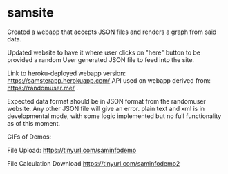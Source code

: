 # samsite
Created a webapp that accepts JSON files and renders a graph from said data.

Updated website to have it where user clicks on "here" button to be provided a random User generated JSON file to feed into the site.

Link to heroku-deployed webapp version:  https://samsterapp.herokuapp.com/
API used on webapp derived from: https://randomuser.me/ .

Expected data format should be in JSON format from the randomuser website. Any other JSON file will give an error.
plain text and xml is in developmental mode, with some logic implemented but no full functionality as of this moment. 

GIFs of Demos: 

File Upload:
https://tinyurl.com/saminfodemo 

File Calculation Download
https://tinyurl.com/saminfodemo2
